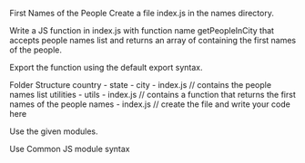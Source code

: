 First Names of the People
Create a file index.js in the names directory.

Write a JS function in index.js with function name getPeopleInCity that accepts people names list and returns an array of containing the first names of the people.

Export the function using the default export syntax.

Folder Structure
country
    - state
        - city
            - index.js    // contains the people names list
utilities
    - utils
        - index.js        // contains a function that returns the first names of the people
names
    - index.js            // create the file and write your code here
 
Use the given modules.

Use Common JS module syntax
